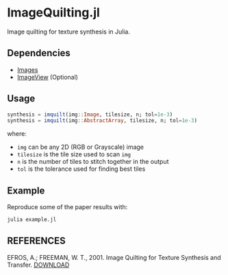 ImageQuilting.jl
================

Image quilting for texture synthesis in Julia.

Dependencies
------------

* [Images](https://github.com/timholy/Images.jl)
* [ImageView](https://github.com/timholy/ImageView.jl) (Optional)

Usage
-----

```julia
synthesis = imquilt(img::Image, tilesize, n; tol=1e-3)
synthesis = imquilt(img::AbstractArray, tilesize, n; tol=1e-3)
```

where:

* `img` can be any 2D (RGB or Grayscale) image
* `tilesize` is the tile size used to scan `img`
* `n` is the number of tiles to stitch together in the output
* `tol` is the tolerance used for finding best tiles

Example
-------

Reproduce some of the paper results with:

```bash
julia example.jl
```

REFERENCES
----------

EFROS, A.; FREEMAN, W. T., 2001. Image Quilting for Texture Synthesis and Transfer. [DOWNLOAD](http://graphics.cs.cmu.edu/people/efros/research/quilting.html)
